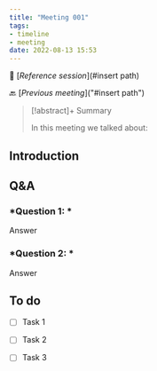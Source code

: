 ```yaml
---
title: "Meeting 001"
tags:
- timeline
- meeting
date: 2022-08-13 15:53
---
```

<span 
		class="ob-timelines"
		data-date="2022-08-13-00">
</span>
📑 [*Reference session*](#insert path)

🔙 [*Previous meeting*]("#insert path")

> [!abstract]+ Summary
> 
> In this meeting we talked about:

## **Introduction**




## **Q&A**
### *Question 1: *
Answer
### *Question 2: *
Answer



## **To do**
* [ ] Task 1
* [ ] Task 2
* [ ] Task 3

